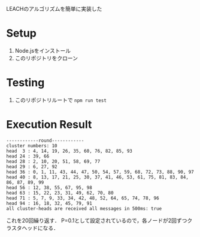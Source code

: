 LEACHのアルゴリズムを簡単に実装した

# Setup
1. Node.jsをインストール
2. このリポジトリをクローン

# Testing
1. このリポジトリルートで `npm run test`

# Execution Result

```
------------round------------
cluster numbers: 10
head  3 : 4, 14, 19, 26, 35, 60, 76, 82, 85, 93
head 24 : 39, 66
head 28 : 2, 10, 20, 51, 58, 69, 77
head 29 : 6, 27, 92
head 36 : 0, 1, 11, 43, 44, 47, 50, 54, 57, 59, 68, 72, 73, 88, 90, 97
head 40 : 8, 13, 17, 21, 25, 30, 37, 41, 46, 53, 61, 75, 81, 83, 84, 86, 87, 89, 99
head 56 : 12, 38, 55, 67, 95, 98
head 63 : 15, 22, 23, 31, 49, 62, 70, 80
head 71 : 5, 7, 9, 33, 34, 42, 48, 52, 64, 65, 74, 78, 96
head 94 : 16, 18, 32, 45, 79, 91
all cluster-heads are received all messages in 500ms: true
```

これを20回繰り返す．
P=0.1として設定されているので，各ノードが2回ずつクラスタヘッドになる．
